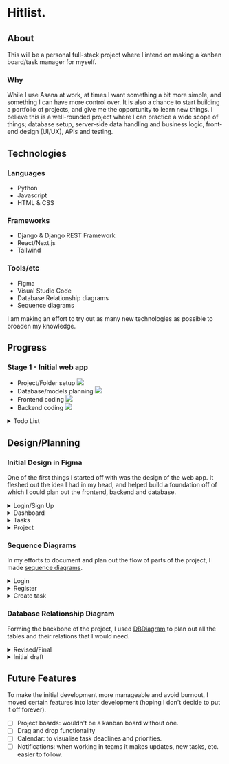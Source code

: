 # Hitlist.

## About

This will be a personal full-stack project where I intend on making a kanban board/task manager for myself.

### Why

While I use Asana at work, at times I want something a bit more simple, and something I can have more control over. It is also a chance to start building a portfolio of projects, and give me the opportunity to learn new things. I believe this is a well-rounded project where I can practice a wide scope of things; database setup, server-side data handling and business logic, front-end design (UI/UX), APIs and testing.

## Technologies

### Languages

- Python
- Javascript
- HTML & CSS

### Frameworks

- Django & Django REST Framework
- React/Next.js
- Tailwind

### Tools/etc

- Figma
- Visual Studio Code
- Database Relationship diagrams
- Sequence diagrams

I am making an effort to try out as many new technologies as possible to broaden my knowledge.

## Progress

### Stage 1 - Initial web app

- Project/Folder setup ![](https://progress-bar.dev/100)
- Database/models planning ![](https://progress-bar.dev/100)
- Frontend coding ![](https://progress-bar.dev/75)
- Backend coding ![](https://progress-bar.dev/65)

<details>
  <summary>Todo List</summary>

- [ ] Image uploading
- [ ] Addtional frontend error handling
- [ ] User invitation email
- [ ] Deploy on Heroku/Netlify
- [ ] Tests
</details>

## Design/Planning

### Initial Design in Figma

One of the first things I started off with was the design of the web app. It fleshed out the idea I had in my head, and helped build a foundation off of which I could plan out the frontend, backend and database.

<details>
  <summary>Login/Sign Up</summary>

![Login](https://user-images.githubusercontent.com/65052923/173713473-a1dae2ac-0d3b-42c2-bb52-27b8e0329b68.png)
![SignUp](https://user-images.githubusercontent.com/65052923/173713479-d1f04689-b197-45f7-afe3-3587dd2e807f.png)

</details>
<details>
  <summary>Dashboard</summary>

![Top](https://user-images.githubusercontent.com/65052923/173713509-82dae56c-4e64-4af8-9f39-e9072759b796.png)

</details>
<details>
  <summary>Tasks</summary>

![My Tasks](https://user-images.githubusercontent.com/65052923/173713506-d9cb6a9a-bbf2-4bc3-9c32-2297e3673d38.png)
![My Tasks (Edit ticket)](https://user-images.githubusercontent.com/65052923/173713511-cfd43cb5-68dd-476f-9851-a7eee718ded9.png)
![My Tasks (View ticket)](https://user-images.githubusercontent.com/65052923/173713514-5003bd46-99ba-4201-b172-09b300999555.png)

</details>
<details>
  <summary>Project</summary>

![My Projects](https://user-images.githubusercontent.com/65052923/173713527-767c9843-c7c3-414f-b21d-5b0be307a79e.png)
![Project](https://user-images.githubusercontent.com/65052923/173713530-540e5bbb-8d1e-439c-b686-9877d6604dc0.png)

</details>

### Sequence Diagrams

In my efforts to document and plan out the flow of parts of the project, I made [sequence diagrams](https://sequencediagram.org/).

<details>
  <summary>Login</summary>

![LoginSequence](https://user-images.githubusercontent.com/65052923/173956124-7901b8fc-8a00-4e1f-b420-ce8fc4540e17.png)

</details>
<details>
  <summary>Register</summary>

![RegisterSequence](https://user-images.githubusercontent.com/65052923/173956219-099c0cf6-f37a-48a9-839b-c5ad695e4d31.png)

</details>
<details>
  <summary>Create task</summary>

![CreateTaskSequence](https://user-images.githubusercontent.com/65052923/173956233-86882a3e-72f2-4604-bec4-f5ee112fa58a.png)

</details>

### Database Relationship Diagram

Forming the backbone of the project, I used [DBDiagram](https://dbdiagram.io) to plan out all the tables and their relations that I would need.

<details>
  <summary>Revised/Final</summary>

![Database Relationship Diagram3](https://user-images.githubusercontent.com/65052923/176193546-cec23195-f6e2-4985-854f-c1d5a65ae7b0.png)

</details>

<details>
  <summary>Initial draft</summary>

![Database Relationship Diagram](https://user-images.githubusercontent.com/65052923/173957350-e8c130d0-3021-442e-a768-99c4c34b148f.png)

</details>

## Future Features

To make the initial development more manageable and avoid burnout, I moved certain features into later development (hoping I don't decide to put it off forever).

- [ ] Project boards: wouldn't be a kanban board without one.
- [ ] Drag and drop functionality
- [ ] Calendar: to visualise task deadlines and priorities.
- [ ] Notifications: when working in teams it makes updates, new tasks, etc. easier to follow.
